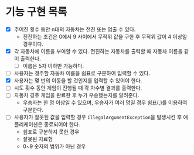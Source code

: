 # 기능 구현 목록

- [X]  주어진 횟수 동안 n대의 자동차는 전진 또는 멈출 수 있다.
    - 전진하는 조건은 0에서 9 사이에서 무작위 값을 구한 후 무작위 값이 4 이상일 경우이다.
- [X]  각 자동차에 이름을 부여할 수 있다. 전진하는 자동차를 출력할 때 자동차 이름을 같이 출력한다.
    - [ ] 이름은 5자 이하만 가능하다.
- [ ]  사용자는 경주할 자동차 이름을 쉼표로 구분하여 입력할 수 있다.
- [X]  사용자는 몇 번의 이동을 할 것인지를 입력할 수 있어야 한다.
- [ ]  시도 횟수 동안 게임이 진행될 때 각 차수별 결과를 출력한다.
- [ ]  자동차 경주 게임을 완료한 후 누가 우승했는지를 알려준다.
    - 우승자는 한 명 이상일 수 있으며, 우승자가 여러 명일 경우 쉼표(,)를 이용하여 구분한다.
- [ ]  사용자가 잘못된 값을 입력할 경우 `IllegalArgumentException`을 발생시킨 후 애플리케이션은 종료되어야 한다.
    - 쉼표로 구분하지 못한 경우
    - 잘못된 자료형
    - 0~9 숫자의 범위가 아닌 경우